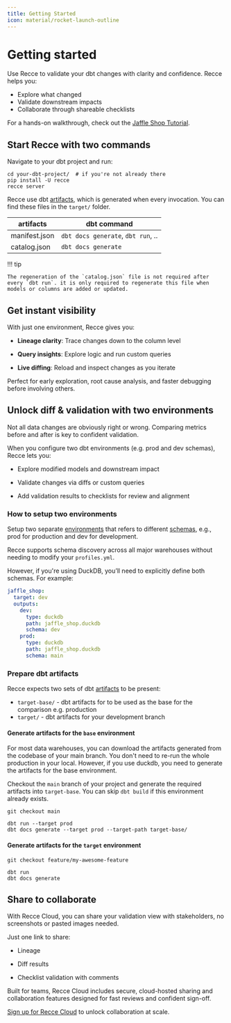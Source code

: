 ```yaml
---
title: Getting Started
icon: material/rocket-launch-outline
---
```


# Getting started

Use Recce to validate your dbt changes with clarity and confidence. Recce helps you:

- Explore what changed
- Validate downstream impacts
- Collaborate through shareable checklists

For a hands-on walkthrough, check out the [Jaffle Shop Tutorial](https://www.notion.so/infuseai/get-started-jaffle-shop.md).

## Start Recce with two commands

Navigate to your dbt project and run:
```shell
cd your-dbt-project/  # if you're not already there
pip install -U recce
recce server
```

Recce use dbt [artifacts](https://docs.getdbt.com/reference/artifacts/dbt-artifacts), which is generated when every invocation. You can find these files in the `target/` folder.

| artifacts     | dbt command                        |
| ------------- | ---------------------------------- |
| manifest.json | `dbt docs generate`, `dbt run`, .. |
| catalog.json  | `dbt docs generate`                |

!!! tip

    The regeneration of the `catalog.json` file is not required after every `dbt run`. it is only required to regenerate this file when models or columns are added or updated.

## Get instant visibility

With just one environment, Recce gives you:

- **Lineage clarity**: Trace changes down to the column level

- **Query insights**: Explore logic and run custom queries

- **Live diffing**: Reload and inspect changes as you iterate

Perfect for early exploration, root cause analysis, and faster debugging before involving others.

## Unlock diff & validation with two environments
Not all data changes are obviously right or wrong. Comparing metrics before and after is key to confident validation.

When you configure two dbt environments (e.g. prod and dev schemas), Recce lets you:

- Explore modified models and downstream impact

- Validate changes via diffs or custom queries

- Add validation results to checklists for review and alignment


### How to setup two environments
Setup two separate [environments](https://docs.getdbt.com/docs/environments-in-dbt) that refers to different [schemas](https://docs.getdbt.com/docs/core/connect-data-platform/connection-profiles#understanding-target-schemas), e.g., prod for production and dev for development.

Recce supports schema discovery across all major warehouses without needing to modify your `profiles.yml`.

However, if you're using DuckDB, you’ll need to explicitly define both schemas. For example:
```yaml
jaffle_shop:
  target: dev
  outputs:
    dev:
      type: duckdb
      path: jaffle_shop.duckdb
      schema: dev
    prod:
      type: duckdb
      path: jaffle_shop.duckdb
      schema: main
```

### Prepare dbt artifacts

Recce expects two sets of dbt [artifacts](https://docs.getdbt.com/reference/artifacts/dbt-artifacts) to be present:

- `target-base/` - dbt artifacts for to be used as the base for the comparison e.g. production
- `target/` - dbt artifacts for your development branch

#### Generate artifacts for the `base` environment
For most data warehouses, you can download the artifacts generated from the codebase of your main branch. 
You don't need to re-run the whole production in your local. However, if you use duckdb, you need to generate the artifacts for the base environment. 

Checkout the `main` branch of your project and generate the required artifacts into `target-base`. You can skip `dbt build` if this environment already exists. 

```shell
git checkout main

dbt run --target prod
dbt docs generate --target prod --target-path target-base/
```

#### Generate artifacts for the `target` environment

```shell
git checkout feature/my-awesome-feature

dbt run
dbt docs generate
```

## Share to collaborate 
With Recce Cloud, you can share your validation view with stakeholders, no screenshots or pasted images needed.

Just one link to share:

- Lineage

- Diff results

- Checklist validation with comments

Built for teams, Recce Cloud includes secure, cloud-hosted sharing and collaboration features designed for fast reviews and confident sign-off.
  
[Sign up for Recce Cloud](/pricing) to unlock collaboration at scale.
